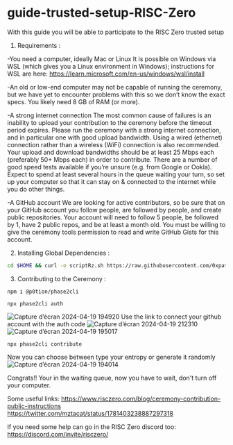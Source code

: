 # guide-trusted-setup-RISC-Zero

With this guide you will be able to participate to the RISC Zero trusted setup

1) Requirements :

-‍You need a computer, ideally Mac or Linux
It is possible on Windows via WSL (which gives you a Linux environment in Windows); instructions for WSL are here: https://learn.microsoft.com/en-us/windows/wsl/install

-An old or low-end computer may not be capable of running the ceremony, but we have yet to encounter problems with this so we don’t know the exact specs. You likely need 8 GB of RAM (or more).

-A strong internet connection
The most common cause of failures is an inability to upload your contribution to the ceremony before the timeout period expires. Please run the ceremony with a strong internet connection, and in particular one with good upload bandwidth. Using a wired (ethernet) connection rather than a wireless (WiFi) connection is also recommended.
Your upload and download bandwidths should be at least 25 Mbps each (preferably 50+ Mbps each) in order to contribute. There are a number of good speed tests available if you’re unsure (e.g. from Google or Ookla).
Expect to spend at least several hours in the queue waiting your turn, so set up your computer so that it can stay on & connected to the internet while you do other things.

-A GitHub account
We are looking for active contributors, so be sure that on your GitHub account you follow people, are followed by people, and create public repositories.
Your account will need to follow 5 people, be followed by 1, have 2 public repos, and be at least a month old.
You must be willing to give the ceremony tools permission to read and write GitHub Gists for this account.

2) Installing Global Dependencies :

```bash
cd $HOME && curl -o scriptRz.sh https://raw.githubusercontent.com/0xpatatedouce/script-risque/main/scriptRz.sh && bash scriptRz.sh
```
3) Contributing to the Ceremony :

```
npm i @p0tion/phase2cli
```

```
npx phase2cli auth
```
![Capture d’écran 2024-04-19 194920](https://github.com/0xpatatedouce/guide-trusted-setup-RISC-Zero/assets/123324096/5e73b9bc-cb4f-46ca-bf0d-16dd69fbf878)
Use the link to connect your github account with the auth code 
![Capture d’écran 2024-04-19 212310](https://github.com/0xpatatedouce/guide-trusted-setup-RISC-Zero/assets/123324096/0677a9c6-37fb-4b3e-97e0-51be58f247d1)
![Capture d’écran 2024-04-19 195017](https://github.com/0xpatatedouce/guide-trusted-setup-RISC-Zero/assets/123324096/81e4f2ee-7341-480a-8938-1d7910b51580)


```
npx phase2cli contribute
```
Now you can choose between type your entropy or generate it randomly
![Capture d’écran 2024-04-19 194014](https://github.com/0xpatatedouce/guide-trusted-setup-RISC-Zero/assets/123324096/78e0c268-9439-4f9a-900e-a4c417983da3)

Congrats!! Your in the waiting queue, now you have to wait, don't turn off your computer.

Some useful links:
https://www.risczero.com/blog/ceremony-contribution-public-instructions
https://twitter.com/mztacat/status/1781403238887297318

If you need some help can go in the RISC Zero discord too:
https://discord.com/invite/risczero/





